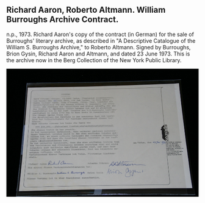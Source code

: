## Richard Aaron, Roberto Altmann. William Burroughs Archive Contract.

n.p., 1973. Richard Aaron's copy of the contract (in German) for the sale of Burroughs' literary archive, as described in "A Descriptive Catalogue of the William S. Burroughs Archive," to Roberto Altmann. Signed by Burroughs, Brion Gysin, Richard Aaron and Altmann, and dated 23 June 1973. This is the archive now in the Berg Collection of the New York Public Library. 

![William Burroughs Archive Contract](../assets/images/william-burroughs-archive-cont-1.jpg)

